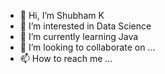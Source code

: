 - 👋 Hi, I’m Shubham K
- 👀 I’m interested in Data Science
- 🌱 I’m currently learning Java
- 💞️ I’m looking to collaborate on ...
- 📫 How to reach me ...

<!---
shubhamk10/shubhamk10 is a ✨ special ✨ repository because its `README.md` (this file) appears on your GitHub profile.
You can click the Preview link to take a look at your changes.
--->
